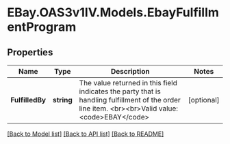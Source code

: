 # EBay.OAS3v1IV.Models.EbayFulfillmentProgram
## Properties

Name | Type | Description | Notes
------------ | ------------- | ------------- | -------------
**FulfilledBy** | **string** | The value returned in this field indicates the party that is handling fulfillment of the order line item. &lt;br&gt;&lt;br&gt;Valid value: &lt;code&gt;EBAY&lt;/code&gt; | [optional] 

[[Back to Model list]](../README.md#documentation-for-models) [[Back to API list]](../README.md#documentation-for-api-endpoints) [[Back to README]](../README.md)

